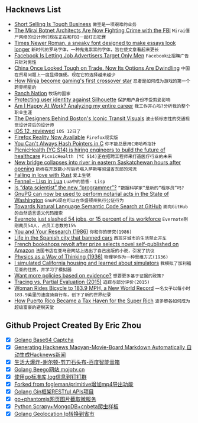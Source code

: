 ## Hacknews List


- [Short Selling Is Tough Business](https://www.bloomberg.com/view/articles/2018-09-18/short-selling-is-a-tough-business)  `做空是一项艰难的业务`
- [The Mirai Botnet Architects Are Now Fighting Crime with the FBI](https://www.wired.com/story/mirai-botnet-creators-fbi-sentencing/)  `Mirai僵尸网络的设计师们现在正在和FBI一起打击犯罪`
- [Times Newer Roman, a sneaky font designed to make essays look longer](https://www.theverge.com/2018/9/18/17875054/times-newer-roman-font-essay-length)  `新时代的罗马字体，一种鬼鬼祟祟的字体，旨在使文章看起来更长`
- [Facebook Is Letting Job Advertisers Target Only Men](https://www.propublica.org/article/facebook-is-letting-job-advertisers-target-only-men)  `Facebook让招聘广告只针对男性`
- [China Once Looked Tough on Trade. Now Its Options Are Dwindling](https://www.nytimes.com/2018/09/18/business/china-trade-war-retaliate.html)  `中国在贸易问题上一度显得强硬。现在它的选择越来越少`
- [How Ninja become gaming&#39;s first crossover star](http://www.espn.com/espn/feature/story/_/id/24710688/fortnite-legend-ninja-living-stream)  `忍者是如何成为游戏的第一个跨界明星的`
- [Ranch Nation](https://www.nytimes.com/2018/09/18/dining/ranch-dressing-history.html)  `牧场的国家`
- [Protecting user identity against Silhouette](https://blog.twitter.com/engineering/en_us/topics/insights/2018/twitter_silhouette.html)  `保护用户身份不受剪影影响`
- [Am I Happy At Work? Analyzing my entire career](https://www.trackinghappiness.com/happy-at-work/)  `我工作开心吗?分析我的整个职业生涯`
- [The Designers Behind Boston&#39;s Iconic Transit Visuals](https://www.citylab.com/design/2018/09/how-boston-got-its-t/570004/)  `波士顿标志性的交通视觉设计背后的设计师`
- [iOS 12, reviewed](https://arstechnica.com/gadgets/2018/09/ios-12-thoroughly-reviewed/)  `iOS 12日了`
- [Firefox Reality Now Available](https://blog.mozilla.org/blog/2018/09/18/firefox-reality-now-available/)  `Firefox现实版`
- [You Can&#39;t Always Hash Pointers in C](https://nullprogram.com/blog/2016/05/30/)  `你不能总是用C来哈希指针`
- [PicnicHealth (YC S14) is hiring engineers to build the future of healthcare](https://team.picnichealth.com/jobs?src=hackerNews)  `PicnicHealth (YC S14)正在招聘工程师来打造医疗行业的未来`
- [New bridge collapses into river in eastern Saskatchewan hours after opening](https://globalnews.ca/news/4461681/new-bridge-collapses-into-river-in-rural-saskatchewan-hours-after-opening/)  `新桥在开放数小时后坍塌入萨斯喀彻温省东部的河流`
- [Falling in love with Rust](http://dtrace.org/blogs/bmc/2018/09/18/falling-in-love-with-rust/)  `爱上生锈`
- [Fennel – Lisp in Lua](https://fennel-lang.org/)  `Lua中的茴香- Lisp`
- [Is “data scientist” the new “programmer”?](http://blogs.harvard.edu/philg/2018/09/18/is-data-scientist-the-new-programmer/)  `“数据科学家”是新的“程序员”吗?`
- [GnuPG can now be used to perform notarial acts in the State of Washington](https://lists.gnupg.org/pipermail/gnupg-users/2018-September/060987.html)  `GnuPG现在可以在华盛顿州执行公证行为`
- [Towards Natural Language Semantic Code Search at GitHub](https://githubengineering.com/towards-natural-language-semantic-code-search/)  `面向GitHub的自然语言语义代码搜索`
- [Evernote just slashed 54 jobs, or 15 percent of its workforce](https://techcrunch.com/2018/09/18/evernote-just-slashed-54-jobs-or-15-percent-of-its-workforce/)  `Evernote刚刚裁员54人，占员工总数的15%`
- [You and Your Research (1986)](http://www.cs.virginia.edu/~robins/YouAndYourResearch.html)  `你和你的研究(1986)`
- [Life in the Spanish city that banned cars](https://www.theguardian.com/cities/2018/sep/18/paradise-life-spanish-city-banned-cars-pontevedra)  `西班牙城市的生活禁止开车`
- [French bookshops revolt after prize selects novel self-published on Amazon](https://www.theguardian.com/books/2018/sep/15/french-bookshops-revolt-after-prize-selects-novel-self-published-on-amazon)  `法国书店在亚马逊网站上选出了自己出版的小说，引发了抗议`
- [Physics as a Way of Thinking (1936)](https://fermatslibrary.com/s/physics-as-a-way-of-thinking)  `物理学作为一种思维方式(1936)`
- [I simulated California housing and learned about simulators](https://apenwarr.ca/log/?m=201809#18)  `我模拟了加利福尼亚的住房，并学习了模拟器`
- [Want more policies based on evidence?](http://review.chicagobooth.edu/accounting/2018/article/want-more-policies-based-evidence)  `想要更多基于证据的政策?`
- [Tracing vs. Partial Evaluation (2015)](http://stefan-marr.de/papers/oopsla-marr-ducasse-meta-tracing-vs-partial-evaluation/)  `追踪与部分评价(2015)`
- [Woman Rides Bicycle to 183.9 MPH, a New World Record](https://www.npr.org/2018/09/18/649221471/woman-rides-bicycle-to-183-9-mph-a-new-world-record)  `一名女子以每小时183.9英里的速度骑自行车，创下了新的世界纪录`
- [How Puerto Rico Became a Tax Haven for the Super Rich](https://www.gq.com/story/how-puerto-rico-became-tax-haven-for-super-rich)  `波多黎各如何成为超级富豪的避税天堂`

## Github Project Created By Eric Zhou

- [x] [Golang Base64 Captcha](https://github.com/mojocn/base64Captcha)
- [x] [Generating Hacknews Maoyan-Movie-Board Markdown Automatically 自动生成Hacknews新闻](https://github.com/dejavuzhou/md-genie)
- [x] [生活大爆炸-谢尔顿-剪刀石头布-百度智能音箱](https://github.com/mojocn/dueros-bang-game)
- [x] [Golang Beego网站 mojotv.cn](https://github.com/mojocn/www.mojotv.cn)
- [x] [使用go标准库,log信息到钉钉群](https://github.com/mojocn/dooger)
- [x] [Forked from fogleman/primitive增加mp4导出功能](https://github.com/mojocn/primitive)
- [x] [Golang Gin框架RESTful APIs项目](https://github.com/JJJJJJJerk/ezier-golang-web-api-framework)
- [x] [go+phantomjs网页图片截取微服务](https://github.com/mojocn/screen_shot)
- [x] [Python Scrapy+MongoDB+cnbeta爬虫样板](https://github.com/mojocn/scrapy_mongodb_boilerplate_cnbeta)
- [x] [Golang Geolocation Ip转换到省市](https://github.com/mojocn/ip2location)